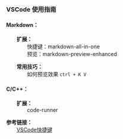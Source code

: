### VSCode 使用指南
    
#### Markdown：<br>
&emsp;&emsp;**扩展：**<br>
&emsp;&emsp;&emsp;&emsp;快捷键：markdown-all-in-one<br>
&emsp;&emsp;&emsp;&emsp;预览：markdown-preview-enhanced

&emsp;&emsp;**常用技巧：**<br>
&emsp;&emsp;&emsp;&emsp;如何预览效果  `ctrl + K V`

#### C/C++：<br>
&emsp;&emsp;**扩展：**<br>
&emsp;&emsp;&emsp;&emsp;code-runner


**参考链接：**<br>
&emsp;&emsp;[VSCode快捷键](https://blog.csdn.net/crper/article/details/54099319)<br>
